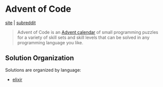 # Advent of Code

[site](https://adventofcode.com/) | [subreddit](https://reddit.com/r/adventofcode/)

> Advent of Code is an [Advent calendar](https://en.wikipedia.org/wiki/Advent_calendar) of small programming puzzles for a variety of skill sets and skill levels that can be solved in any programming language you like.

## Solution Organization

Solutions are organized by language:

- [elixir](https://github.com/jacksonmcmath/advent-of-code/tree/elixir)
